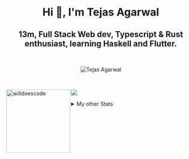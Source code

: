 <h1 align="center"> Hi 👋, I'm Tejas Agarwal    </h1>
<h2 align="center"> 13m, Full Stack Web dev, Typescript & Rust 
enthusiast, learning Haskell and Flutter. </h2>

<br />

<p align="center">
<img src="https://github-profile-trophy.vercel.app/?username=tejasag&theme=onedark&margin-w=15&margin-h=15&column=7" alt="Tejas Agarwal" /></a>
</p>

<br />
<p align="center">
<div>
<img height="170" align="left" src="https://github-readme-stats.vercel.app/api?username=tejasag&count_private=true&include_all_commits=true&theme=onedark" alt="willdoescode" />
<img src="https://github-readme-stats.vercel.app/api/top-langs/?username=tejasag&layout=compact&theme=onedark&langs_count=15" />
</div>
</p>

<details>
<summary>My other Stats</summary>
<!--START_SECTION:waka-->
![Profile Views](http://img.shields.io/badge/Profile%20Views-9-blue)

![Lines of code](https://img.shields.io/badge/From%20Hello%20World%20I%27ve%20Written-429555%20lines%20of%20code-blue)

**🐱 My Github Data** 

> 🏆 209 Contributions in the Year 2021
 > 
> 📦 9.7 kB Used in Github's Storage 
 > 
> 🚫 Not Opted to Hire
 > 
> 📜 25 Public Repositories 
 > 
> 🔑 4 Private Repositories  
 > 
**I'm an Early 🐤** 

```text
🌞 Morning    6 commits      █████░░░░░░░░░░░░░░░░░░░░   21.43% 
🌆 Daytime    11 commits     █████████░░░░░░░░░░░░░░░░   39.29% 
🌃 Evening    11 commits     █████████░░░░░░░░░░░░░░░░   39.29% 
🌙 Night      0 commits      ░░░░░░░░░░░░░░░░░░░░░░░░░   0.0%

```
📅 **I'm Most Productive on Thursday** 

```text
Monday       1 commits      █░░░░░░░░░░░░░░░░░░░░░░░░   3.57% 
Tuesday      5 commits      ████░░░░░░░░░░░░░░░░░░░░░   17.86% 
Wednesday    3 commits      ██░░░░░░░░░░░░░░░░░░░░░░░   10.71% 
Thursday     8 commits      ███████░░░░░░░░░░░░░░░░░░   28.57% 
Friday       3 commits      ██░░░░░░░░░░░░░░░░░░░░░░░   10.71% 
Saturday     4 commits      ███░░░░░░░░░░░░░░░░░░░░░░   14.29% 
Sunday       4 commits      ███░░░░░░░░░░░░░░░░░░░░░░   14.29%

```


📊 **This Week I Spent My Time On** 

```text
⌚︎ Time Zone: Asia/Kolkata

💬 Programming Languages: 
Rust                     4 hrs 11 mins       ██████████████████░░░░░░░   71.98% 
TypeScript               46 mins             ███░░░░░░░░░░░░░░░░░░░░░░   13.38% 
VimL                     18 mins             █░░░░░░░░░░░░░░░░░░░░░░░░   5.19% 
GraphQL                  13 mins             █░░░░░░░░░░░░░░░░░░░░░░░░   3.93% 
TOML                     9 mins              ░░░░░░░░░░░░░░░░░░░░░░░░░   2.82%

🔥 Editors: 
CLion                    4 hrs 38 mins       ████████████████████░░░░░   79.69% 
VS Code                  42 mins             ███░░░░░░░░░░░░░░░░░░░░░░   12.25% 
WebStorm                 28 mins             ██░░░░░░░░░░░░░░░░░░░░░░░   8.06%

🐱‍💻 Projects: 
nessie                   3 hrs 54 mins       ████████████████░░░░░░░░░   67.14% 
kibbeh                   28 mins             ██░░░░░░░░░░░░░░░░░░░░░░░   8.06% 
pagurus                  27 mins             ██░░░░░░░░░░░░░░░░░░░░░░░   7.96% 
dogehouse                23 mins             █░░░░░░░░░░░░░░░░░░░░░░░░   6.64% 
.config                  18 mins             █░░░░░░░░░░░░░░░░░░░░░░░░   5.19%

💻 Operating System: 
Linux                    5 hrs 48 mins       █████████████████████████   100.0%

```


<!--END_SECTION:waka-->
</details>
